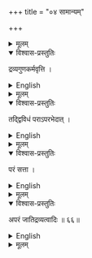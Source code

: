 +++
title = "०४ सामान्यम्"

+++
<details><summary>मूलम्</summary>

नित्यमेकमनेकानुगतं सामान्यम् ।
</details>


<details open><summary>विश्वास-प्रस्तुतिः</summary>

द्रव्यगुणकर्मवृत्ति ।
</details>

<details><summary>English</summary>

It resides in Substance, Quality and Action
</details>

<details><summary>मूलम्</summary>

द्रव्यगुणकर्मवृत्ति ।
</details>


<details open><summary>विश्वास-प्रस्तुतिः</summary>

तद्द्विविधं पराऽपरभेदात् ।
</details>

<details><summary>English</summary>

It is of 2 types - Higher / More pervasive/extensive and Lower / Less extensive/pervasive
</details>

<details><summary>मूलम्</summary>

तद्द्विविधं पराऽपरभेदात् ।
</details>


<details open><summary>विश्वास-प्रस्तुतिः</summary>

परं सत्ता ।
</details>

<details><summary>English</summary>

The highest [degree of community, or the summum genus], is existence.
</details>

<details><summary>मूलम्</summary>

परं सत्ता ।
</details>


<details open><summary>विश्वास-प्रस्तुतिः</summary>

अपरं जातिद्रव्यत्वादिः ॥ ६६॥
</details>

<details><summary>English</summary>

The lower genus - called jati - is such a one as Substantiality - [the common nature of what are called Substances.]
</details>

<details><summary>मूलम्</summary>

अपरं जातिद्रव्यत्वादिः ॥ ६६॥
</details>
